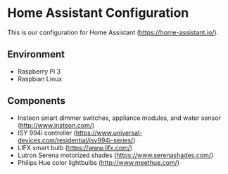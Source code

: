 # Home Assistant Configuration

This is our configuration for Home Assistant (https://home-assistant.io/).

Environment
-----------
* Raspberry Pi 3
* Raspbian Linux

Components
----------
* Insteon smart dimmer switches, appliance modules, and water sensor (http://www.insteon.com/)
* ISY 994i controller (https://www.universal-devices.com/residential/isy994i-series/)
* LIFX smart bulb (https://www.lifx.com/)
* Lutron Serena motorized shades (https://www.serenashades.com/)
* Philips Hue color lightbulbs (http://www.meethue.com/)
